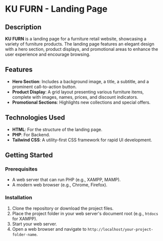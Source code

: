 # KU FURN - Landing Page

## Description

**KU FURN** is a landing page for a furniture retail website, showcasing a variety of furniture products. The landing page features an elegant design with a hero section, product displays, and promotional areas to enhance the user experience and encourage browsing.

## Features

- **Hero Section**: Includes a background image, a title, a subtitle, and a prominent call-to-action button.
- **Product Display**: A grid layout presenting various furniture items, complete with images, names, prices, and discount indicators.
- **Promotional Sections**: Highlights new collections and special offers.

## Technologies Used

- **HTML**: For the structure of the landing page.
- **PHP**: For Backend.
- **Tailwind CSS**: A utility-first CSS framework for rapid UI development.

## Getting Started

### Prerequisites

- A web server that can run PHP (e.g., XAMPP, MAMP).
- A modern web browser (e.g., Chrome, Firefox).

### Installation

1. Clone the repository or download the project files.
2. Place the project folder in your web server's document root (e.g., `htdocs` for XAMPP).
3. Start your web server.
4. Open a web browser and navigate to `http://localhost/your-project-folder-name`.


